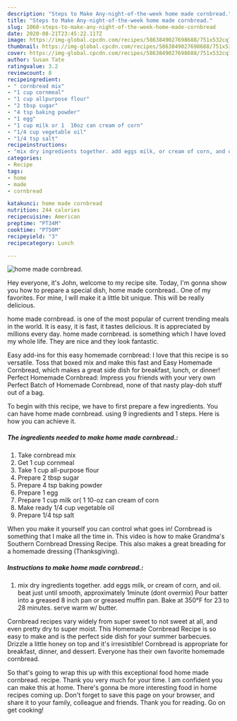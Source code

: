 ```yaml
---
description: "Steps to Make Any-night-of-the-week home made cornbread."
title: "Steps to Make Any-night-of-the-week home made cornbread."
slug: 1060-steps-to-make-any-night-of-the-week-home-made-cornbread
date: 2020-08-21T23:45:22.117Z
image: https://img-global.cpcdn.com/recipes/5863849027698688/751x532cq70/home-made-cornbread-recipe-main-photo.jpg
thumbnail: https://img-global.cpcdn.com/recipes/5863849027698688/751x532cq70/home-made-cornbread-recipe-main-photo.jpg
cover: https://img-global.cpcdn.com/recipes/5863849027698688/751x532cq70/home-made-cornbread-recipe-main-photo.jpg
author: Susan Tate
ratingvalue: 3.2
reviewcount: 8
recipeingredient:
- " cornbread mix"
- "1 cup cornmeal"
- "1 cup allpurpose flour"
- "2 tbsp sugar"
- "4 tsp baking powder"
- "1 egg"
- "1 cup milk or 1  10oz can cream of corn"
- "1/4 cup vegetable oil"
- "1/4 tsp salt"
recipeinstructions:
- "mix dry ingredients together. add eggs milk, or cream of corn, and oil. beat just until smooth, approximately 1minute (dont overmix)  Pour batter into a greased 8 inch pan or greased muffin pan.  Bake at 350°F for  23 to 28 minutes.  serve warm w/ butter."
categories:
- Recipe
tags:
- home
- made
- cornbread

katakunci: home made cornbread 
nutrition: 244 calories
recipecuisine: American
preptime: "PT34M"
cooktime: "PT50M"
recipeyield: "3"
recipecategory: Lunch

---
```



![home made cornbread.](https://img-global.cpcdn.com/recipes/5863849027698688/751x532cq70/home-made-cornbread-recipe-main-photo.jpg)

Hey everyone, it's John, welcome to my recipe site. Today, I'm gonna show you how to prepare a special dish, home made cornbread.. One of my favorites. For mine, I will make it a little bit unique. This will be really delicious.

home made cornbread. is one of the most popular of current trending meals in the world. It is easy, it is fast, it tastes delicious. It is appreciated by millions every day. home made cornbread. is something which I have loved my whole life. They are nice and they look fantastic.

Easy add-ins for this easy homemade cornbread: I love that this recipe is so versatile. Toss that boxed mix and make this fast and Easy Homemade Cornbread, which makes a great side dish for breakfast, lunch, or dinner! Perfect Homemade Cornbread: Impress you friends with your very own Perfect Batch of Homemade Cornbread, none of that nasty play-doh stuff out of a bag.


To begin with this recipe, we have to first prepare a few ingredients. You can have home made cornbread. using 9 ingredients and 1 steps. Here is how you can achieve it.

<!--inarticleads1-->

##### The ingredients needed to make home made cornbread.:

1. Take  cornbread mix
1. Get 1 cup cornmeal
1. Take 1 cup all-purpose flour
1. Prepare 2 tbsp sugar
1. Prepare 4 tsp baking powder
1. Prepare 1 egg
1. Prepare 1 cup milk or( 1  10-oz can cream of corn
1. Make ready 1/4 cup vegetable oil
1. Prepare 1/4 tsp salt


When you make it yourself you can control what goes in! Cornbread is something that I make all the time in. This video is how to make Grandma&#39;s Southern Cornbread Dressing Recipe. This also makes a great breading for a homemade dressing (Thanksgiving). 

<!--inarticleads2-->

##### Instructions to make home made cornbread.:

1. mix dry ingredients together. add eggs milk, or cream of corn, and oil. beat just until smooth, approximately 1minute (dont overmix)  Pour batter into a greased 8 inch pan or greased muffin pan.  Bake at 350°F for  23 to 28 minutes.  serve warm w/ butter.


Cornbread recipes vary widely from super sweet to not sweet at all, and even pretty dry to super moist. This Homemade Cornbread Recipe is so easy to make and is the perfect side dish for your summer barbecues. Drizzle a little honey on top and it&#39;s irresistible! Cornbread is appropriate for breakfast, dinner, and dessert. Everyone has their own favorite homemade cornbread. 

So that's going to wrap this up with this exceptional food home made cornbread. recipe. Thank you very much for your time. I am confident you can make this at home. There's gonna be more interesting food in home recipes coming up. Don't forget to save this page on your browser, and share it to your family, colleague and friends. Thank you for reading. Go on get cooking!
